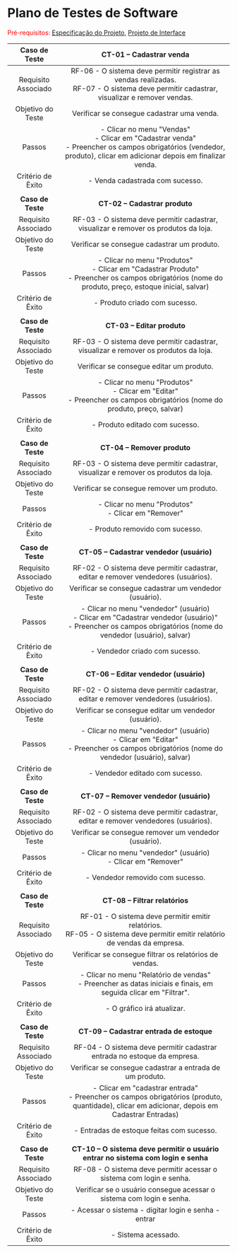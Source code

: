# Plano de Testes de Software

<span style="color:red">Pré-requisitos: <a href="2-Especificação do Projeto.md"> Especificação do Projeto</a></span>, <a href="3-Projeto de Interface.md"> Projeto de Interface</a>


| **Caso de Teste** 	| **CT-01 – Cadastrar venda** 	|
|:---:	|:---:	|
|	Requisito Associado 	| RF-06 - O sistema deve permitir registrar as vendas realizadas. <br> RF-07 - O sistema deve permitir cadastrar, visualizar e remover vendas.|
| Objetivo do Teste 	| Verificar se consegue cadastrar uma venda. |
| Passos 	| - Clicar no menu "Vendas"  <br> - Clicar em "Cadastrar venda" <br> - Preencher os campos obrigatórios (vendedor, produto), clicar em adicionar depois em finalizar venda. |
|Critério de Êxito | - Venda cadastrada com sucesso. |
|  	|  	|
| **Caso de Teste** 	| **CT-02 – Cadastrar produto** 	|
|	Requisito Associado 	| RF-03 - O sistema deve permitir cadastrar, visualizar e remover os produtos da loja. |
| Objetivo do Teste 	| Verificar se consegue cadastrar um produto. |
| Passos 	| - Clicar no menu "Produtos"  <br> - Clicar em "Cadastrar Produto" <br> - Preencher os campos obrigatórios (nome do produto, preço, estoque inicial, salvar) |
|Critério de Êxito | - Produto criado com sucesso. |
|  	|  	|
| **Caso de Teste** 	| **CT-03 – Editar produto** 	|
|	Requisito Associado 	| RF-03 - O sistema deve permitir cadastrar, visualizar e remover os produtos da loja. |
| Objetivo do Teste 	| Verificar se consegue editar um produto. |
| Passos 	| - Clicar no menu "Produtos" <br> - Clicar em "Editar" <br> - Preencher os campos obrigatórios (nome do produto, preço, salvar) |
|Critério de Êxito | - Produto editado com sucesso. |
|  	|  	|
| **Caso de Teste** 	| **CT-04 – Remover produto** 	|
|	Requisito Associado 	| RF-03 - O sistema deve permitir cadastrar, visualizar e remover os produtos da loja. |
| Objetivo do Teste 	| Verificar se consegue remover um produto. |
| Passos 	| - Clicar no menu "Produtos" <br> - Clicar em "Remover" <br> |
|Critério de Êxito | - Produto removido com sucesso. |
|  	|  	|
| **Caso de Teste** 	| **CT-05 – Cadastrar vendedor (usuário)** 	|
|	Requisito Associado 	| RF-02 - O sistema deve permitir cadastrar, editar e remover vendedores (usuários). |
| Objetivo do Teste 	| Verificar se consegue cadastrar um vendedor (usuário). |
| Passos 	| - Clicar no menu "vendedor" (usuário)  <br> - Clicar em "Cadastrar vendedor (usuário)" <br> - Preencher os campos obrigatórios (nome do vendedor (usuário), salvar) |
|Critério de Êxito | - Vendedor criado com sucesso. |
|  	|  	|
| **Caso de Teste** 	| **CT-06 – Editar vendedor (usuário)** 	|
|	Requisito Associado 	| RF-02 - O sistema deve permitir cadastrar, editar e remover vendedores (usuários). |
| Objetivo do Teste 	| Verificar se consegue editar um vendedor (usuário). |
| Passos 	| - Clicar no menu "vendedor" (usuário) <br> - Clicar em "Editar" <br> - Preencher os campos obrigatórios (nome do vendedor (usuário), salvar) |
|Critério de Êxito | - Vendedor editado com sucesso. |
|  	|  	|
| **Caso de Teste** 	| **CT-07 – Remover vendedor (usuário)** 	|
|	Requisito Associado 	| RF-02 - O sistema deve permitir cadastrar, editar e remover vendedores (usuários). |
| Objetivo do Teste 	| Verificar se consegue remover um vendedor (usuário). |
| Passos 	| - Clicar no menu "vendedor" (usuário) <br> - Clicar em "Remover" <br> |
|Critério de Êxito | - Vendedor removido com sucesso. |
|  	|  	|
| **Caso de Teste** 	| **CT-08 – Filtrar relatórios** 	|
|	Requisito Associado 	| RF-01 - O sistema deve permitir emitir relatórios. <br> RF-05 - O sistema deve permitir emitir relatório de vendas da empresa. |
| Objetivo do Teste 	| Verificar se consegue filtrar os relatórios de vendas. |
| Passos 	| - Clicar no menu "Relatório de vendas" <br> - Preencher as datas iniciais e finais, em seguida clicar em "Filtrar". <br> |
|Critério de Êxito | - O gráfico irá atualizar. |
|  	|  	|
| **Caso de Teste** 	| **CT-09 – Cadastrar entrada de estoque** 	|
|	Requisito Associado 	| RF-04 - O sistema deve permitir cadastrar entrada no estoque da empresa. |
| Objetivo do Teste 	| Verificar se consegue cadastrar a entrada de um produto. |
| Passos 	| - Clicar em "cadastrar entrada" <br> - Preencher os campos obrigatórios (produto, quantidade), clicar em adicionar, depois em Cadastrar Entradas)|
|Critério de Êxito | - Entradas de estoque feitas com sucesso. |
|  	|  	|
| **Caso de Teste** 	| **CT-10 – O sistema deve permitir o usuário entrar no sistema com login e senha** 	|
|	Requisito Associado 	| RF-08 - O sistema deve permitir acessar o sistema com login e senha. |
| Objetivo do Teste 	| Verificar se o usuário consegue acessar o sistema com login e senha. |
| Passos 	| - Acessar o sistema - digitar login e senha - entrar |
|Critério de Êxito | - Sistema acessado. |
